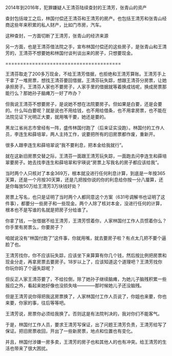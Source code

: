 2014年到2016年，犯罪嫌疑人王清芬陆续查封的王清芳，张青山的资产

查封包括竣工之后，林国付偿还王清芬和王清芳的房产。也包括王清芳和张青山经商这些年来积累的私人财产，比如门市房，汽车。

这种查封，一方面切断了王清芳，张青山的经济来源

另一方面，也是王清芬借法院之手，宣布林国付偿还的这些房子，是张青山和王清芳的，王清芬不想要她和林国付谈判谈出来的房子，只想要现金。

=======================================

王清芬取走了200多万现金，不给王清芳借据，也拒绝和王清芳算账。王清芳手上干拿了一堆房票，想找王清芬要回借据，王清芬玩失踪，想跟王清芬分房票，让她承担房子。王清芬人家也不要房子，人家手里的借据就等着换成钱呢，换成房票那能行么？那她孙子脑瘫万一好了咋办？

但我说王清芬不想要房子，是说她不想在法院要房子。但如果是白要，还是会要的。什么叫白要呢？就是说也不用给钱，也不用给借条，也不用拿房票，也不能在法院见证下光明正大要，就用嘴干要，她还是要的。

黑龙江省尚志市曾经有一阵，盛传林国付跑了（后来证实没跑）。林国付的工作人员，李连生和薛培翠，两人主持工作，说要把所有的旧房票都作废，重新开。

很多人跟李连生和薛培翠说“我不要利息，把本金给我就行”。

就在这新旧房票交替之际，王清芬一面跟王清芳玩失踪，一面跑去问李连生和薛培翠要房子。她去找李连生和薛培翠和宇瑛说“房票上写我名的房子都应该给我”。

当时两个人只核对了本金369万，根本就没进行任何利息计算，到底是一年按365天算，还是一个月按30天算，还是几把按你说的你的利息给你按一分八厘算，还是你每放50万给王清芳3万块钱好处？

房票上写名，也只是证明了当时两个人都同意这个方案（631号调解书也证明了这件事），都要分一些房子和一些现金。两个人除了核对本金，没进行任何的计算，根本也不是写谁的名就是把房子分给谁了。

你拿了钱，一张借据不给王清芳，王清芳惯着你，人家林国付工作人员惯着你么？你手里有房票么，你要房子？

咱就说没有“林国付跑了”这件事，你就用嘴，就去要房子啦？有点太几把不要个逼脸了也。

王清芳找你，你不应该玩失踪，应该坐下来算算有你几个钱，然后按比例把房票和现金分走，再拿房票去要房子。18岁以上了，应该知道这个道理吧？王清芳找你你玩你妈了个逼失踪呢？

但反正人家王清芬要了，不给拉倒，除了她孙子继续脑瘫，为她儿子脑残积累一些报应之外，看起来她好像也没损失啥————那时候她儿子还没脑残。

但是王清芳说你得把我这房票换了，人家林国付工作人员说了，你姐也来要，你也来要，你家的事，往后等等吧。

王清芳说，房票你必须给我换了。否则这是有法院判决的，我对你们不能客气。

于是，林国付工作人员，要求王清芳写保证，出了问题王清芳负责，王清芳给写了保证。把旧房票收回，开出了一些新房票，地点和位置也有变化。

并且，林国付涉嫌一房多卖，王清芳的房子也和其他人的也有冲突。给王清芳的生活也带来了很大困扰。
